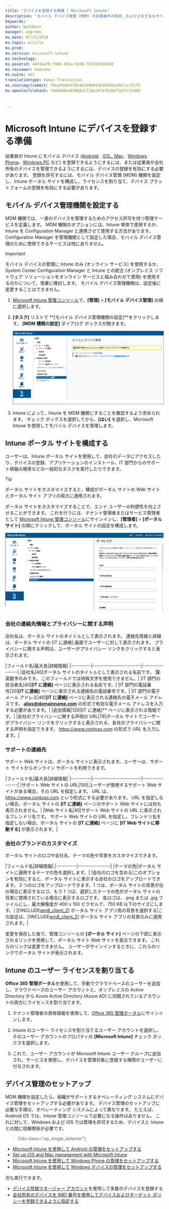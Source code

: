 ```yaml
---
title: "デバイスを登録する準備 | Microsoft Intune"
description: "モバイル デバイス管理 (MDM) の前提条件の設定、およびさまざまなオペレーティング システムに登録する準備。"
keywords: 
author: NathBarn
manager: angrobe
ms.date: 07/25/2016
ms.topic: article
ms.prod: 
ms.service: microsoft-intune
ms.technology: 
ms.assetid: 44fd4af0-f9b0-493a-b590-7825139d9d40
ms.reviewer: damionw
ms.suite: ems
translationtype: Human Translation
ms.sourcegitcommit: 7bea7ba4ef59c6b1400414b59456e19dc1c152fb
ms.openlocfilehash: 768dd08ad838b621f18a24747618ef1e37c5c804


---
```


# Microsoft Intune にデバイスを登録する準備
従業員が Intune にモバイル デバイス ([Android](set-up-android-management-with-microsoft-intune.md)、[iOS、Mac](set-up-ios-and-mac-management-with-microsoft-intune.md)、[Windows Phone](set-up-windows-phone-management-with-microsoft-intune.md)、[Windows PC](set-up-windows-device-management-with-microsoft-intune.md) など) を登録できるようにするには、または従業員が会社所有のデバイスを管理できるようにするには、デバイスの登録を有効にする必要があります。 登録を許可するには、モバイル デバイス管理 (MDM) 機関を設定し、Intune ポータル サイトを構成し、ライセンスを割り当て、デバイス プラットフォームの登録を有効にする必要があります。

## モバイル デバイス管理機関を設定する
MDM 機関では、一連のデバイスを管理するためのアクセス許可を持つ管理サービスを定義します。 MDM 機関のオプションには、Intune 単体で使用するか、Intune を Configuration Manager と連携させて使用する方法があります。 Configuration Manager を管理機関として設定した場合、モバイル デバイス管理のために使用できるサービスは他にありません。

>[!IMPORTANT]
> モバイル デバイスの管理に Intune のみ (オンライン サービス) を使用するか、System Center Configuration Manager と Intune との統合 (オンプレミス ソフトウェア ソリューションをオンライン サービスと組み合わせて使用) を使用するのかについて、慎重に検討します。 モバイル デバイス管理機関は、設定後に変更することはできません。



1.  [Microsoft Intune 管理コンソール](http://manage.microsoft.com)で、**[管理]** &gt; **[モバイル デバイス管理]** の順に選択します。

2.  **[タスク]** リストで **[モバイル デバイス管理機関の設定]**をクリックします。 **[MDM 機関の設定]** ダイアログ ボックスが開きます。

    ![[MDM 機関の設定] ダイアログ ボックス](../media/intune-mdm-authority.png)

3.  Intune によって、Intune を MDM 機関にすることを確認するよう求められます。 チェック ボックスを選択してから、**[はい]** を選択し、Microsoft Intune を使用してモバイル デバイスを管理します。

## Intune ポータル サイトを構成する

ユーザーは、Intune ポータル サイトを使用して、会社のデータにアクセスしたり、デバイスの登録、アプリケーションのインストール、IT 部門からのサポート情報の検索などの一般的なタスクを実行したりできます。

> [!TIP]
> ポータル サイトをカスタマイズすると、構成がポータル サイトの Web サイトとポータル サイト アプリの両方に適用されます。

ポータル サイトをカスタマイズすることで、エンド ユーザーの利便性を向上させることができます。 これを行うには、テナント管理者またはサービス管理者として [Microsoft Intune 管理コンソール](https://manage.microsoft.com)にサインインし、**[管理者]** &gt; **[ポータル サイト]** の順にクリックして、ポータル サイトの設定を構成します。

![admin-console-admin-workspace-comp-portal-settings](../media/cp_sa_cpsetup.PNG)

### 会社の連絡先情報とプライバシーに関する声明

会社名は、ポータル サイトのタイトルとして表示されます。 連絡先情報と詳細は、ポータル サイトの [IT に連絡] 画面でユーザーに対して表示されます。 プライバシーに関する声明は、ユーザーがプライバシー リンクをクリックすると表示されます。

|フィールド名|最大長|詳細情報|
    |----------|------------------------|----------------|
    |会社名|40|ポータル サイトのタイトルとして表示される名前です。 **注**: 英数字のみです。 このフィールドでは特殊文字を使用できません。|
    |IT 部門の担当者名|40|**[IT に連絡]** ページに表示される名前です。|
    |IT 部門の電話番号|20|**[IT に連絡]** ページに表示される連絡先の電話番号です。|
    |IT 部門の電子メール アドレス|40|**[IT に連絡]** ページに表示される連絡先の電子メール アドレスです。 **alias@domainname.com** の形式で有効な電子メール アドレスを入力する必要があります。|
    |追加情報|120|[IT に連絡]** ページに表示される情報です。|
    |会社のプライバシーに関する声明の URL|79|ポータル サイトでユーザーがプライバシー リンクをクリックすると表示される、各社のプライバシーに関する声明を指定できます。 https://www.contoso.com の形式で URL を入力します。|

### サポートの連絡先
サポート Web サイトは、ポータル サイトに表示されます。ユーザーは、サポート サイトからオンライン サポートを利用できます。

|フィールド名|最大長|詳細情報|
    |----------|------------------------|----------------|
    |サポート Web サイトの URL|150|ユーザーが使用するサポート Web サイトがある場合、その URL を指定します。 URL は、https://www.contoso.com という形式にする必要があります。 URL を指定しない場合、ポータル サイトの **[IT に連絡]** ページのサポート Web サイトには何も表示されません。|
    |Web サイト名|40|サポート Web サイトの URL に表示されるフレンドリ名です。 サポート Web サイトの URL を指定し、フレンドリ名を指定しない場合、ポータル サイトの **[IT に連絡]** ページに **[IT Web サイトに移動する]** が表示されます。|


### 会社のブランドのカスタマイズ

ポータル サイトのロゴや会社名、テーマの色や背景をカスタマイズできます。

|フィールド名|詳細情報|
    |----------|----------------|
    |テーマの色|ポータル サイトに適用するテーマの色を選択します。|
    |会社のロゴを含める|このオプションを有効にすると、ポータル サイトに表示する会社のロゴをアップロードできます。 2 つのロゴをアップロードできます。1 つは、ポータル サイトの背景が白の場合に表示するロゴ、もう 1 つは、選択したテーマの色がポータル サイトの背景に使用されている場合に表示するロゴです。 各ロゴは、.png または .jpg ファイルにし、最大解像度が 400 x 100 ピクセルで、750 KB 以下のサイズにします。|
    |[!INCLUDE[win8_client_2](../includes/win8_client_2_md.md)] ポータル サイト アプリ用の背景を選択する|この設定は、[!INCLUDE[win8_client_2](../includes/win8_client_2_md.md)] ポータル サイト アプリの背景のみに適用されます。|


変更を保存した後で、管理コンソールの **[ポータル サイト]** ページの下部に表示されるリンクを使用して、ポータル サイト Web サイトを表示できます。 これらのリンクは変更できません。 ユーザーがサインインするときに、これらのリンクでポータル サイトが表示されます。

## Intune のユーザー ライセンスを割り当てる

**Office 365 管理ポータル**を使用して、手動でクラウドベースのユーザーを追加し、クラウドベースのユーザー アカウントと、オンプレミスの Active Directory から Azure Active Directory (Azure AD) に同期されているアカウントの両方にライセンスを割り当てます。

1.  テナント管理者の資格情報を使用して、[Office 365 管理ポータル](https://portal.office.com/Admin/Default.aspx)にサインインします。

2.  Intune のユーザー ライセンスを割り当てるユーザー アカウントを選択し、そのユーザー アカウントのプロパティの **[Microsoft Intune]** チェック ボックスを選択します。

3.  これで、ユーザー アカウントが Microsoft Intune ユーザー グループに追加され、サービスを使用し、デバイスを管理対象に登録する権限がユーザーに付与されます。

## デバイス管理のセットアップ
MDM 機関を設定したら、組織がサポートするオペレーティング システムにデバイス管理をセットアップする必要があります。 デバイス管理のセットアップに必要な手順は、オペレーティング システムによって異なります。 たとえば、Android OS では、Intune 管理コンソールで必要になる操作はありません。 これに対して、Windows および iOS では管理を許可するため、デバイスと Intune との間に信頼関係が必要です。

> [!div class="op_single_selector"]
- [Microsoft Intune を使用して Android の管理をセットアップする](set-up-android-management-with-microsoft-intune.md)
- [Set up iOS and Mac management with Microsoft Intune](set-up-ios-and-mac-management-with-microsoft-intune.md)
- [Microsoft Intune を使用して Windows Phone の管理をセットアップする](set-up-windows-phone-management-with-microsoft-intune.md)
- [Microsoft Intune を使用して Windows デバイスの管理をセットアップする](set-up-windows-device-management-with-microsoft-intune.md)

次も実行できます。
 - [デバイス登録マネージャー アカウント](enroll-corporate-owned-devices-with-the-device-enrollment-manager-in-microsoft-intune.md)を使用して多数のデバイスを登録する
 - [会社所有のデバイスを IMEI 番号を使用してデバイスおよびターゲット ポリシーを登録できるように指定する](specify-corporate-owned-devices-with-international-mobile-equipment-identity-imei-numbers.md)



<!--HONumber=Aug16_HO2-->


